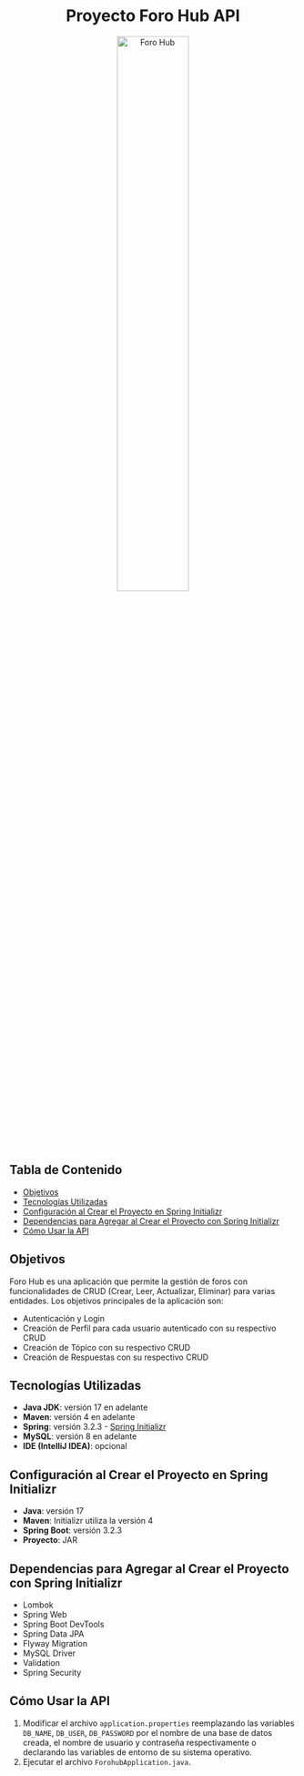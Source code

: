 <h1 align="center">Proyecto Foro Hub API</h1>

<p align="center">
  <img src="/ruta/a/tu/imagen.jpg" alt="Foro Hub" width="50%">
</p>

## Tabla de Contenido
- [Objetivos](#objetivos)
- [Tecnologías Utilizadas](#tecnologías-utilizadas)
- [Configuración al Crear el Proyecto en Spring Initializr](#configuración-al-crear-el-proyecto-en-spring-initializr)
- [Dependencias para Agregar al Crear el Proyecto con Spring Initializr](#dependencias-para-agregar-al-crear-el-proyecto-con-spring-initializr)
- [Cómo Usar la API](#cómo-usar-la-api)

## Objetivos
Foro Hub es una aplicación que permite la gestión de foros con funcionalidades de CRUD (Crear, Leer, Actualizar, Eliminar) para varias entidades. Los objetivos principales de la aplicación son:
- Autenticación y Login
- Creación de Perfil para cada usuario autenticado con su respectivo CRUD
- Creación de Tópico con su respectivo CRUD
- Creación de Respuestas con su respectivo CRUD

## Tecnologías Utilizadas
- **Java JDK**: versión 17 en adelante
- **Maven**: versión 4 en adelante
- **Spring**: versión 3.2.3 - [Spring Initializr](https://start.spring.io/)
- **MySQL**: versión 8 en adelante
- **IDE (IntelliJ IDEA)**: opcional

## Configuración al Crear el Proyecto en Spring Initializr
- **Java**: versión 17
- **Maven**: Initializr utiliza la versión 4
- **Spring Boot**: versión 3.2.3
- **Proyecto**: JAR

## Dependencias para Agregar al Crear el Proyecto con Spring Initializr
- Lombok
- Spring Web
- Spring Boot DevTools
- Spring Data JPA
- Flyway Migration
- MySQL Driver
- Validation
- Spring Security

## Cómo Usar la API
1. Modificar el archivo `application.properties` reemplazando las variables `DB_NAME`, `DB_USER`, `DB_PASSWORD` por el nombre de una base de datos creada, el nombre de usuario y contraseña respectivamente o declarando las variables de entorno de su sistema operativo.
2. Ejecutar el archivo `ForohubApplication.java`.
